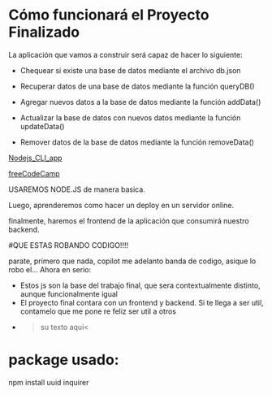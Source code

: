 # Cómo funcionará el Proyecto Finalizado
La aplicación que vamos a construir será capaz de hacer lo siguiente:

- Chequear si existe una base de datos
    mediante el archivo db.json

- Recuperar datos de una base de datos
    mediante la función queryDB()

- Agregar nuevos datos a la base de datos
    mediante la función addData()

- Actualizar la base de datos con nuevos datos
    mediante la función updateData()

- Remover datos de la base de datos
    mediante la función removeData()

[Nodejs_CLI_app](https://github.com/EBEREGIT/Nodejs_CLI_app/blob/master/removeData.js)

[freeCodeCamp](https://www.freecodecamp.org/espanol/news/como-crear-una-aplicacion-crud-de-linea-de-comandos-con-node-js/)

USAREMOS NODE.JS de manera basica.

Luego, aprenderemos como hacer un deploy en un servidor online.

finalmente, haremos el frontend de la aplicación que consumirá nuestro backend.

#QUE ESTAS ROBANDO CODIGO!!!! 

parate, primero que nada, copilot me adelanto banda de codigo, asique lo robo el...
Ahora en serio: 
- Estos js son la base del trabajo final, que sera contextualmente distinto, aunque funcionalmente igual
- El proyecto final contara con un frontend y backend. Si te llega a ser util, contamelo que me pone re feliz ser util a otros
- >su texto aqui<


# package usado: 
npm install uuid inquirer
